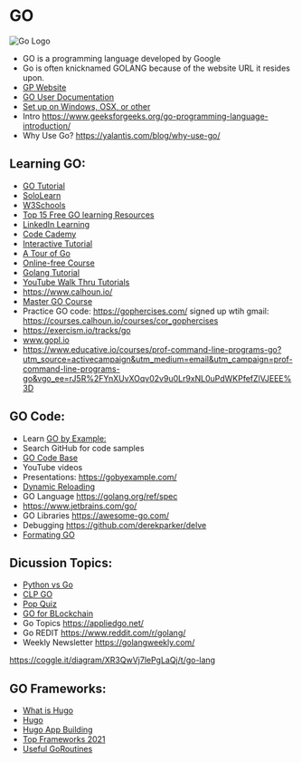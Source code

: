 # GO 
![Go Logo](https://sololearnuploads.azureedge.net/uploads/courses/1164.png)


*  GO is a programming language developed by Google 
*  Go is often knicknamed GOLANG because of the website URL it resides upon. 
*  [GP Website](https://golang.org/)
*  [GO User Documentation](https://golang.org/doc/)
*  [Set up on Windows, OSX, or other](https://www.golang-book.com/guides/machine_setup)
*  Intro https://www.geeksforgeeks.org/go-programming-language-introduction/ 
*  Why Use Go? https://yalantis.com/blog/why-use-go/  

## Learning GO: 
* [GO Tutorial](https://golang.org/doc/tutorial/getting-started)
* [SoloLearn](https://www.sololearn.com/learning/1164) 
* [W3Schools](https://www.w3schools.com/go/go_introduction.php)
* [Top 15 Free GO learning Resources](https://digitaldefynd.com/best-golang-courses-training-tutorial-online/)
* [LinkedIn Learning](https://www.linkedin.com/learning/developing-secure-software/building-security-into-software-development?autoplay=true&trk=learning-course_tocItem&upsellOrderOrigin=aff_src.aff-lilpar_c.partners_pkw.1238999_plc.Digital%20Defynd%20-%20LinkedIn%20Learning_pcrid.449670_learning)
* [Code Cademy](https://www.codecademy.com/learn/learn-go)
* [Interactive Tutorial](https://www.learn-golang.org/)
* [A Tour of Go](https://tour.golang.org/welcome/1)
* [Online-free Course](https://www.golang-book.com/books/intro)
* [Golang Tutorial](https://golangbot.com/learn-golang-series/)
* [YouTube Walk Thru Tutorials](https://www.youtube.com/playlist?list=PLVEltXlEeWglOJ42pCxf22YVyxkzan3Xg)
* https://www.calhoun.io/
* [Master GO Course](https://appliedgo.com/courses/mastergo/contents/5d68dad658535)
* Practice GO code: https://gophercises.com/  signed up wtih gmail: https://courses.calhoun.io/courses/cor_gophercises  
* https://exercism.io/tracks/go
* www.gopl.io
* https://www.educative.io/courses/prof-command-line-programs-go?utm_source=activecampaign&utm_medium=email&utm_campaign=prof-command-line-programs-go&vgo_ee=rJ5R%2FYnXUvXOqv02v9u0Lr9xNL0uPdWKPfefZlVJEEE%3D

## GO Code: 
* Learn [GO by Example:](https://gobyexample.com/)
* Search GitHub for code samples 
* [GO Code Base](https://github.com/golang-book/bootcamp-examples)
* YouTube videos 
* Presentations: https://gobyexample.com/
* [Dynamic Reloading](https://www.youtube.com/watch?v=QVE4k_ry4EY&list=PLVEltXlEeWglOJ42pCxf22YVyxkzan3Xg&index=6)
* GO Language https://golang.org/ref/spec 
* https://www.jetbrains.com/go/
* GO Libraries https://awesome-go.com/  
* Debugging https://github.com/derekparker/delve 
* [Formating GO](https://www.geeksforgeeks.org/time-formatting-in-golang/)

## Dicussion Topics: 
*  [Python vs Go](https://www.bmc.com/blogs/go-vs-python/)
*  [CLP GO](https://www.educative.io/courses/prof-command-line-programs-go)
*  [Pop Quiz](https://dave.cheney.net/)
*  [GO for BLockchain](https://medium.com/karachain/why-i-am-building-a-blockchain-in-go-6395a60b24dd)
*  Go Topics https://appliedgo.net/ 
*  Go REDIT https://www.reddit.com/r/golang/ 
*  Weekly Newsletter https://golangweekly.com/ 

https://coggle.it/diagram/XR3QwVj7lePgLaQj/t/go-lang

## GO Frameworks: 
* [What is Hugo](https://gohugo.io/about/what-is-hugo/)
* [Hugo](https://gohugo.io/)
* [Hugo App Building](https://blog.logrocket.com/build-an-app-with-hugo/)
* [Top Frameworks 2021](https://www.geeksforgeeks.org/top-5-golang-frameworks-in-2020/)
* [Useful GoRoutines](https://www.geeksforgeeks.org/goroutines-concurrency-in-golang/)
